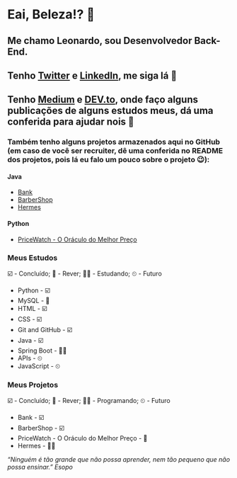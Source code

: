 # Eai, Beleza!? 👋

## Me chamo Leonardo, sou Desenvolvedor Back-End. 

## Tenho [Twitter](https://twitter.com/diasleonard0) e [LinkedIn](linkedin.com/in/leonardodiasdev), me siga lá 🫵
## Tenho [Medium](https://medium.com/@diasleonardo.0404) e [DEV.to](https://dev.to/diasleonard0), onde faço alguns publicações de alguns estudos meus, dá uma conferida para ajudar nois 🫶

### Também tenho alguns projetos armazenados aqui no GitHub (em caso de você ser recruiter, dê uma conferida no README dos projetos, pois lá eu falo um pouco sobre o projeto 😉):
#### Java
* [Bank](https://github.com/diasleonard0/Bank)
* [BarberShop](https://github.com/diasleonard0/BarberShop)
* [Hermes](https://github.com/diasleonard0/Hermes)

#### Python
* [PriceWatch - O Oráculo do Melhor Preço](https://github.com/diasleonard0/PriceWatch---O-Oraculo-do-Melhor-Preco)

### Meus Estudos
☑️ - Concluído; 🔄 - Rever; 👨‍💻 - Estudando; ⏲ - Futuro
* Python - ☑️
* MySQL - 🔄
* HTML - ☑️
* CSS - ☑️
* Git and GitHub - ☑️
* Java - ☑️
* Spring Boot - 👨‍💻
* APIs - ⏲
* JavaScript - ⏲

### Meus Projetos
☑️ - Concluído; 🔄 - Rever; 👨‍💻 - Programando; ⏲ - Futuro
* Bank - ☑️
* BarberShop - ☑️
* PriceWatch - O Oráculo do Melhor Preço - 🔄
* Hermes - 👨‍💻

*“Ninguém é tão grande que não possa aprender, nem tão pequeno que não possa ensinar.” Esopo*
